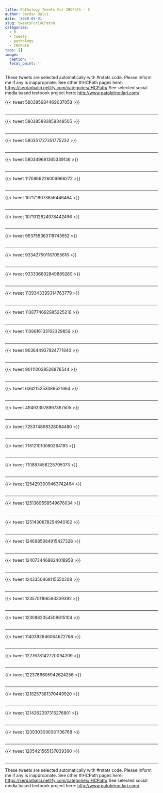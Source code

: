 ```yaml
---
title: Pathology Tweets For IHCPath - 8
author: Serdar Balci
date: '2020-05-01'
slug: tweetsForIHCPath8
categories:
  - R
  - tweets
  - pathology
  - IHCPath
tags: []
image:
  caption: ''
  focal_point: ''
---
```



These tweets are selected automatically with #rstats code. Please inform me if any is inappropriate.
See other #IHCPath pages here: https://serdarbalci.netlify.com/categories/IHCPath/ 
See selected social media based textbook project here: http://www.patolojinotlari.com/

{{< tweet 580395984469037058 >}}
<br>
<br>
<hr>
{{< tweet 580385883859349505 >}}
<br>
<br>
<hr>
{{< tweet 580351727351775232 >}}
<br>
<br>
<hr>
{{< tweet 580349691365339136 >}}
<br>
<br>
<hr>
{{< tweet 1170869226006966272 >}}
<br>
<br>
<hr>
{{< tweet 1071718073856446464 >}}
<br>
<br>
<hr>
{{< tweet 1071012824078442496 >}}
<br>
<br>
<hr>
{{< tweet 993755363118743552 >}}
<br>
<br>
<hr>
{{< tweet 933427501187055616 >}}
<br>
<br>
<hr>
{{< tweet 933336892849889280 >}}
<br>
<br>
<hr>
{{< tweet 1139343399314763779 >}}
<br>
<br>
<hr>
{{< tweet 1138774692985225216 >}}
<br>
<br>
<hr>
{{< tweet 1138616133102329856 >}}
<br>
<br>
<hr>
{{< tweet 903644937924771840 >}}
<br>
<br>
<hr>
{{< tweet 901112038528876544 >}}
<br>
<br>
<hr>
{{< tweet 636215253089521664 >}}
<br>
<br>
<hr>
{{< tweet 494923078997397505 >}}
<br>
<br>
<hr>
{{< tweet 725374898328084480 >}}
<br>
<br>
<hr>
{{< tweet 718121010080264193 >}}
<br>
<br>
<hr>
{{< tweet 710887458225795073 >}}
<br>
<br>
<hr>
{{< tweet 1254293009463742464 >}}
<br>
<br>
<hr>
{{< tweet 1251369558549676034 >}}
<br>
<br>
<hr>
{{< tweet 1251430878254940162 >}}
<br>
<br>
<hr>
{{< tweet 1246685984915427328 >}}
<br>
<br>
<hr>
{{< tweet 1240734468824018958 >}}
<br>
<br>
<hr>
{{< tweet 1243350468115550208 >}}
<br>
<br>
<hr>
{{< tweet 1235701166593339392 >}}
<br>
<br>
<hr>
{{< tweet 1230882354509615104 >}}
<br>
<br>
<hr>
{{< tweet 1140392846064672768 >}}
<br>
<br>
<hr>
{{< tweet 1227678142720094209 >}}
<br>
<br>
<hr>
{{< tweet 1223786605942624256 >}}
<br>
<br>
<hr>
{{< tweet 1218257381370449920 >}}
<br>
<br>
<hr>
{{< tweet 1214262397315276801 >}}
<br>
<br>
<hr>
{{< tweet 1209303090031136768 >}}
<br>
<br>
<hr>
{{< tweet 1205421565137039360 >}}
<br>
<br>
<hr>


These tweets are selected automatically with #rstats code. Please inform me if any is inappropriate.
See other #IHCPath pages here: https://serdarbalci.netlify.com/categories/IHCPath/ 
See selected social media based textbook project here: http://www.patolojinotlari.com/
